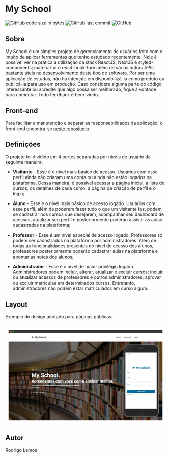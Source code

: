 # My School
<p>
  <img alt="GitHub code size in bytes" src="https://img.shields.io/github/languages/code-size/rodrigolemos/my-school">
  <img alt="GitHub last commit" src="https://img.shields.io/github/last-commit/rodrigolemos/my-school">
  <img alt="GitHub" src="https://img.shields.io/github/license/rodrigolemos/my-school">
</p>

## Sobre

My School é um simples projeto de gerenciamento de usuários feito com o intuito de aplicar ferramentas que tenho estudado recentemente. Nele é possível ver na prática a utilização da stack ReactJS, NextJS e styled-components; material-ui e react-hook-form além de várias outras APIs bastante úteis no desenvolvimento deste tipo de software. Por ser uma aplicação de estudos, não há intenção em disponibilizá-la como produto ou publicá-la para uso em produção. Caso considere alguma parte do código interessante ou acredite que algo possa ser melhorado, fique à vontade para comentar. Todo feedback é bem-vindo.

## Front-end

Para facilitar a manutenção e separar as responsabilidades da aplicação, o front-end encontra-se [neste repositório](https://github.com/rodrigolemos/my-school-front).

## Definições

O projeto foi dividido em 4 partes separadas por níveis de usuário da seguinte maneira:

- **Visitante** - Esse é o nível mais básico de acesso. Usuários com esse perfil ainda não criaram uma conta ou ainda não estão logados na plataforma. Dessa maneira, é possível acessar a página inicial, a lista de cursos, os detalhes de cada curso, a página de criação de perfil e o login;

- **Aluno** - Esse é o nível mais básico de acesso logado. Usuários com esse perfil, além de poderem fazer tudo o que um visitante faz, podem se cadastrar nos cursos que desejarem, acompanhar seu dashboard de acessos, atualizar seu perfil e posteriormente poderão assistir às aulas cadastradas na plataforma;

- **Professor** - Esse é um nível especial de acesso logado. Professores só podem ser cadastrados na plataforma por administradores. Além de todas as funcionalidades presentes no nível de acesso dos alunos, professores posteriormente poderão cadastrar aulas na plataforma e apontar as notas dos alunos;

- **Administrador** - Esse é o nível de maior privilégio logado. Administradores podem incluir, alterar, atualizar e excluir cursos; incluir ou atualizar acessos de professores e outros administradores; aprovar ou excluir matrículas em determinados cursos. Entretanto, administradores não podem estar matriculados em curso algum.

## Layout

Exemplo do design adotado para páginas públicas.

<p align="left">
  <img alt="Principal" src="https://github.com/rodrigolemos/my-school-front/blob/main/public/images/my-school.png" style="width: 1100px; margin-top: 10px; margin-right: 5px;">
</p>

## Autor

Rodrigo Lemos

